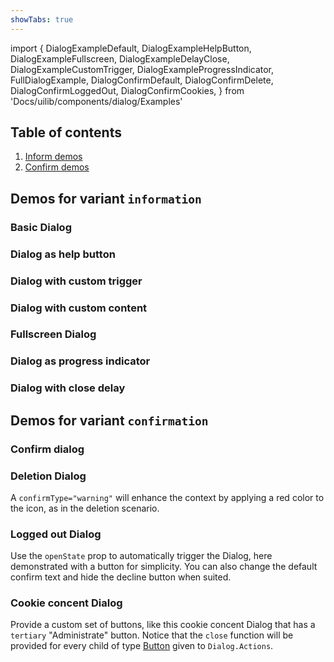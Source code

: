```yaml
---
showTabs: true
---
```


import {
DialogExampleDefault,
DialogExampleHelpButton,
DialogExampleFullscreen,
DialogExampleDelayClose,
DialogExampleCustomTrigger,
DialogExampleProgressIndicator,
FullDialogExample,
DialogConfirmDefault,
DialogConfirmDelete,
DialogConfirmLoggedOut,
DialogConfirmCookies,
} from 'Docs/uilib/components/dialog/Examples'

## Table of contents

1. [Inform demos](/uilib/components/dialog/demos#demos-for-variant-information)
1. [Confirm demos](/uilib/components/dialog/demos#demos-for-variant-confirmation)

## Demos for variant `information`

### Basic Dialog

<DialogExampleDefault />

### Dialog as help button

<DialogExampleHelpButton />

### Dialog with custom trigger

<DialogExampleCustomTrigger />

### Dialog with custom content

<FullDialogExample />

### Fullscreen Dialog

<DialogExampleFullscreen />

### Dialog as progress indicator

<DialogExampleProgressIndicator />

### Dialog with close delay

<DialogExampleDelayClose />

## Demos for variant `confirmation`

### Confirm dialog

<DialogConfirmDefault />

### Deletion Dialog

A `confirmType="warning"` will enhance the context by applying a red color to the icon, as in the deletion scenario.

<DialogConfirmDelete />

### Logged out Dialog

Use the `openState` prop to automatically trigger the Dialog, here demonstrated with a button for simplicity. You can also change the default confirm text and hide the decline button when suited.

<DialogConfirmLoggedOut />

### Cookie concent Dialog

Provide a custom set of buttons, like this cookie concent Dialog that has a `tertiary` "Administrate" button. Notice that the `close` function will be provided for every child of type [Button](/uilib/components/button) given to `Dialog.Actions`.

<DialogConfirmCookies />
